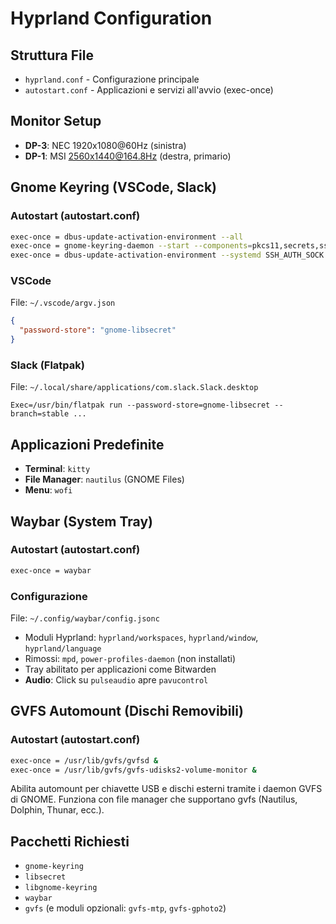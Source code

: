 # Hyprland Configuration

## Struttura File
- `hyprland.conf` - Configurazione principale
- `autostart.conf` - Applicazioni e servizi all'avvio (exec-once)

## Monitor Setup
- **DP-3**: NEC 1920x1080@60Hz (sinistra)
- **DP-1**: MSI 2560x1440@164.8Hz (destra, primario)

## Gnome Keyring (VSCode, Slack)

### Autostart (autostart.conf)
```bash
exec-once = dbus-update-activation-environment --all
exec-once = gnome-keyring-daemon --start --components=pkcs11,secrets,ssh
exec-once = dbus-update-activation-environment --systemd SSH_AUTH_SOCK GNOME_KEYRING_CONTROL
```

### VSCode
File: `~/.vscode/argv.json`
```json
{
  "password-store": "gnome-libsecret"
}
```

### Slack (Flatpak)
File: `~/.local/share/applications/com.slack.Slack.desktop`
```
Exec=/usr/bin/flatpak run --password-store=gnome-libsecret --branch=stable ...
```

## Applicazioni Predefinite
- **Terminal**: `kitty`
- **File Manager**: `nautilus` (GNOME Files)
- **Menu**: `wofi`

## Waybar (System Tray)

### Autostart (autostart.conf)
```bash
exec-once = waybar
```

### Configurazione
File: `~/.config/waybar/config.jsonc`
- Moduli Hyprland: `hyprland/workspaces`, `hyprland/window`, `hyprland/language`
- Rimossi: `mpd`, `power-profiles-daemon` (non installati)
- Tray abilitato per applicazioni come Bitwarden
- **Audio**: Click su `pulseaudio` apre `pavucontrol`

## GVFS Automount (Dischi Removibili)

### Autostart (autostart.conf)
```bash
exec-once = /usr/lib/gvfs/gvfsd &
exec-once = /usr/lib/gvfs/gvfs-udisks2-volume-monitor &
```

Abilita automount per chiavette USB e dischi esterni tramite i daemon GVFS di GNOME. Funziona con file manager che supportano gvfs (Nautilus, Dolphin, Thunar, ecc.).

## Pacchetti Richiesti
- `gnome-keyring`
- `libsecret`
- `libgnome-keyring`
- `waybar`
- `gvfs` (e moduli opzionali: `gvfs-mtp`, `gvfs-gphoto2`)

